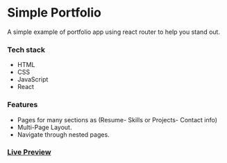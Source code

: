 # Simple Portfolio

A simple example of portfolio app using react router to help you stand out.

### Tech stack

- HTML
- CSS
- JavaScript
- React

### **Features**

- Pages for many sections as (Resume- Skills or Projects- Contact info)
- Multi-Page Layout.
- Navigate through nested pages.


### [Live Preview](https://portfolio-ex.vercel.app)
